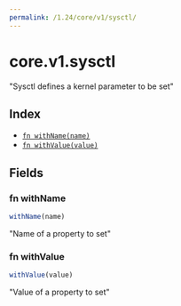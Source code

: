 ```yaml
---
permalink: /1.24/core/v1/sysctl/
---
```


# core.v1.sysctl

"Sysctl defines a kernel parameter to be set"

## Index

* [`fn withName(name)`](#fn-withname)
* [`fn withValue(value)`](#fn-withvalue)

## Fields

### fn withName

```ts
withName(name)
```

"Name of a property to set"

### fn withValue

```ts
withValue(value)
```

"Value of a property to set"